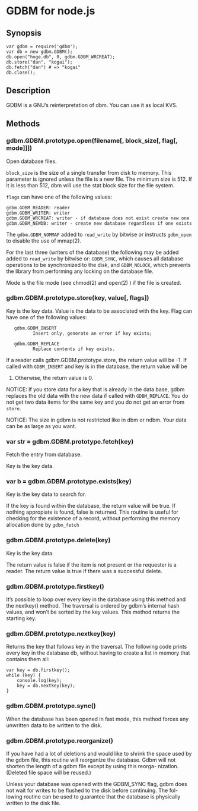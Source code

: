 GDBM for node.js
================

Synopsis
--------

	var gdbm = require('gdbm');
	var db = new gdbm.GDBM();
	db.open("hoge.db", 0, gdbm.GDBM_WRCREAT);
	db.store("dan", "kogai");
	db.fetch("dan") # => "kogai"
	db.close();

Description
------------

GDBM is a GNU’s reinterpretation of dbm. You can use it as local KVS.

Methods
-------

### gdbm.GDBM.prototype.open(filename[, block_size[, flag[, mode]]])

Open database files.

`block_size`  is the size of a single
transfer from disk to memory. This parameter is ignored unless the file
is  a  new file.  The minimum size is 512.  If it is less than 512, dbm
will use the stat block size for the file system.

`flags` can  have one of the following values:

	gdbm.GDBM_READER: reader
	gdbm.GDBM_WRITER: writer
	gdbm.GDBM_WRCREAT: writer - if database does not exist create new one
	gdbm.GDBM_NEWDB: writer - create new database regardless if one exists

The `gdbm.GDBM_NOMMAP`  added to `read_write` by bitwise or instructs `gdbm_open`
to disable the use of mmap(2).

For the last three (writers of the database) the following may be added added to `read_write` by bitwise or: `GDBM_SYNC`, which causes all database operations to be synchronized to the disk, and `GDBM_NOLOCK`, which prevents the library from performing any locking on the database file. 

Mode is the file mode (see chmod(2) and open(2) ) if the file is created.

### gdbm.GDBM.prototype.store(key, value[, flags])

Key is the key  data. Value  is  the data to be associated with the key.
Flag can have one of the following values:

       gdbm.GDBM_INSERT
              Insert only, generate an error if key exists;

       gdbm.GDBM_REPLACE
              Replace contents if key exists.

If a reader calls gdbm.GDBM.prototype.store, the return value will be  -1.  If  called
with  `GDBM_INSERT`  and key is in the database, the return value will be
1.  Otherwise, the return value is 0.

NOTICE: If you store data for a key that is already in the  data  base,
gdbm   replaces  the  old  data  with  the  new  data  if  called  with
`GDBM_REPLACE`.  You do not get two data items for the same key  and  you
do not get an error from `store`.

NOTICE:  The  size in gdbm is not restricted like in dbm or ndbm.  Your
data can be as large as you want.

### var str = gdbm.GDBM.prototype.fetch(key)

Fetch the entry from database.

Key is the key data.

### var b = gdbm.GDBM.prototype.exists(key)

Key  is  the  key  data  to search for.

If the key is found within the database, the return value will be true.
If nothing appropiate is found, false is  returned. This  routine  is
useful  for  checking for the existence of a record, without performing
the memory allocation done by `gdbm_fetch`

### gdbm.GDBM.prototype.delete(key)

Key is the key data.

The return value is false if the item is not present or the requester is a
reader.  The return value is true if there was a successful delete.

### gdbm.GDBM.prototype.firstkey()

It’s possible to loop over every key in the database using this method and the nextkey() method. The traversal is ordered by gdbm‘s internal hash values, and won’t be sorted by the key values. This method returns the starting key.  

### gdbm.GDBM.prototype.nextkey(key)

Returns the key that follows key in the traversal. The following code prints every key in the database db, without having to create a list in memory that contains them all:

    var key = db.firstkey();
    while (key) {
        console.log(key);
        key = db.nextkey(key);
    }

### gdbm.GDBM.prototype.sync()

When the database has been opened in fast mode, this method forces any unwritten data to be written to the disk.

### gdbm.GDBM.prototype.reorganize()

If you have had a lot of deletions and would like to shrink  the  space
used by the gdbm file, this routine will reorganize the database.  Gdbm
will not shorten the length of a gdbm file except by using this reorga-
nization.  (Deleted file space will be reused.)

Unless  your database was opened with the GDBM_SYNC flag, gdbm does not
wait for writes to be flushed to the disk before continuing.  The  fol-
lowing routine can be used to guarantee that the database is physically
written to the disk file.
